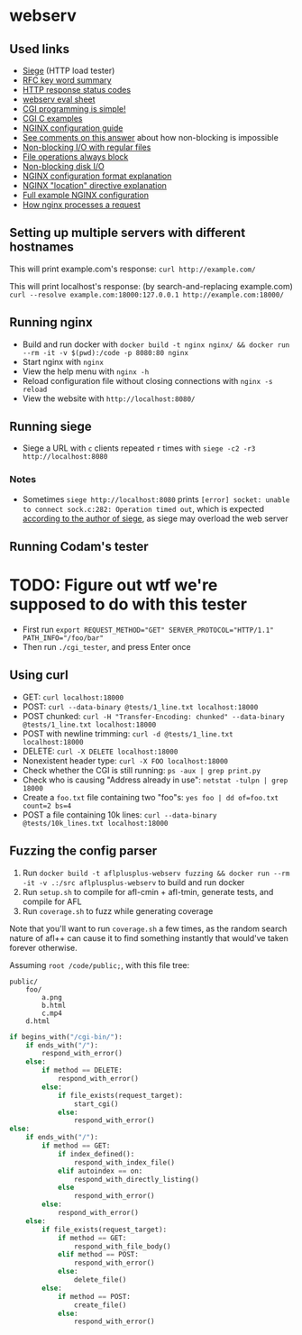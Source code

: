 # webserv

## Used links

- [Siege](https://www.joedog.org/siege-home/) (HTTP load tester)
- [RFC key word summary](https://mtsknn.fi/blog/rfc-2119-in-a-nutshell/)
- [HTTP response status codes](https://developer.mozilla.org/en-US/docs/Web/HTTP/Status#client_error_responses)
- [webserv eval sheet](https://rphlr.github.io/42-Evals/Rank05/webserv/)
- [CGI programming is simple!](http://www.whizkidtech.redprince.net/cgi-bin/tutorial)
- [CGI C examples](https://www.eskimo.com/~scs/cclass/handouts/cgi.html)
- [NGINX configuration guide](https://www.plesk.com/blog/various/nginx-configuration-guide/)
- [See comments on this answer](https://stackoverflow.com/a/5616108/13279557) about how non-blocking is impossible
- [Non-blocking I/O with regular files](https://www.remlab.net/op/nonblock.shtml)
- [File operations always block](https://stackoverflow.com/a/56403228/13279557)
- [Non-blocking disk I/O](https://neugierig.org/software/blog/2011/12/nonblocking-disk-io.html)
- [NGINX configuration format explanation](https://stackoverflow.com/a/46918583/13279557)
- [NGINX "location" directive explanation](https://www.digitalocean.com/community/tutorials/nginx-location-directive#1-nginx-location-matching-all-requests)
- [Full example NGINX configuration](https://www.nginx.com/resources/wiki/start/topics/examples/full/)
- [How nginx processes a request](https://nginx.org/en/docs/http/request_processing.html)

## Setting up multiple servers with different hostnames

This will print example.com's response:
`curl http://example.com/`

This will print localhost's response: (by search-and-replacing example.com)
`curl --resolve example.com:18000:127.0.0.1 http://example.com:18000/`

## Running nginx

- Build and run docker with `docker build -t nginx nginx/ && docker run --rm -it -v $(pwd):/code -p 8080:80 nginx`
- Start nginx with `nginx`
- View the help menu with `nginx -h`
- Reload configuration file without closing connections with `nginx -s reload`
- View the website with `http://localhost:8080/`

## Running siege

- Siege a URL with `c` clients repeated `r` times with `siege -c2 -r3 http://localhost:8080`

### Notes

- Sometimes `siege http://localhost:8080` prints `[error] socket: unable to connect sock.c:282: Operation timed out`, which is expected [according to the author of siege](https://github.com/JoeDog/siege/issues/176#issuecomment-1274215687), as siege may overload the web server

## Running Codam's tester

# TODO: Figure out wtf we're supposed to do with this tester

- First run `export REQUEST_METHOD="GET" SERVER_PROTOCOL="HTTP/1.1" PATH_INFO="/foo/bar"`
- Then run `./cgi_tester`, and press Enter once

## Using curl

- GET: `curl localhost:18000`
- POST: `curl --data-binary @tests/1_line.txt localhost:18000`
- POST chunked: `curl -H "Transfer-Encoding: chunked" --data-binary @tests/1_line.txt localhost:18000`
- POST with newline trimming: `curl -d @tests/1_line.txt localhost:18000`
- DELETE: `curl -X DELETE localhost:18000`
- Nonexistent header type: `curl -X FOO localhost:18000`
- Check whether the CGI is still running: `ps -aux | grep print.py`
- Check who is causing "Address already in use": `netstat -tulpn | grep 18000`
- Create a `foo.txt` file containing two "foo"s: `yes foo | dd of=foo.txt count=2 bs=4`
- POST a file containing 10k lines: `curl --data-binary @tests/10k_lines.txt localhost:18000`

## Fuzzing the config parser

1. Run `docker build -t aflplusplus-webserv fuzzing && docker run --rm -it -v .:/src aflplusplus-webserv` to build and run docker
2. Run `setup.sh` to compile for afl-cmin + afl-tmin, generate tests, and compile for AFL
3. Run `coverage.sh` to fuzz while generating coverage

Note that you'll want to run `coverage.sh` a few times, as the random search nature of afl++ can cause it to find something instantly that would've taken forever otherwise.



Assuming `root /code/public;`, with this file tree:
```
public/
	foo/
		a.png
		b.html
		c.mp4
	d.html
```

```py
if begins_with("/cgi-bin/"):
	if ends_with("/"):
		respond_with_error()
	else:
		if method == DELETE:
			respond_with_error()
		else:
			if file_exists(request_target):
				start_cgi()
			else:
				respond_with_error()
else:
	if ends_with("/"):
		if method == GET:
			if index_defined():
				respond_with_index_file()
			elif autoindex == on:
				respond_with_directly_listing()
			else
				respond_with_error()
		else:
			respond_with_error()
	else:
		if file_exists(request_target):
			if method == GET:
				respond_with_file_body()
			elif method == POST:
				respond_with_error()
			else:
				delete_file()
		else:
			if method == POST:
				create_file()
			else:
				respond_with_error()
```
